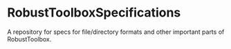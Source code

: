 # RobustToolboxSpecifications
A repository for specs for file/directory formats and other important parts of RobustToolbox.
